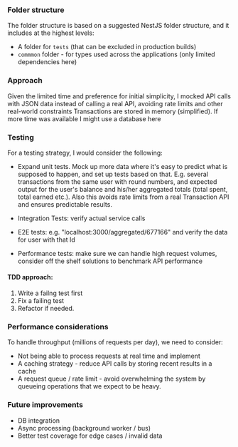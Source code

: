 ### Folder structure

The folder structure is based on a suggested NestJS folder structure, and it includes at the highest levels:

- A folder for `tests` (that can be excluded in production builds)
- `commmon` folder - for types used across the applications (only limited dependencies here)

### Approach

Given the limited time and preference for initial simplicity, I mocked API calls with JSON data instead of calling a real API, avoiding rate limits and other real-world constraints
Transactions are stored in memory (simplified).
If more time was available I might use a database here

### Testing

For a testing strategy, I would consider the following:

- Expand unit tests. Mock up more data where it's easy to predict what is supposed to happen, and set up tests based on that. E.g. several transactions from the same user with round numbers, and expected output for the user's balance and his/her aggregated totals (total spent, total earned etc.). Also this avoids rate limits from a real Transaction API and ensures predictable results.

- Integration Tests: verify actual service calls

- E2E tests: e.g. "localhost:3000/aggregated/677166" and verify the data for user with that Id

- Performance tests: make sure we can handle high request volumes, consider off the shelf solutions to benchmark API performance

#### TDD approach:

1. Write a failng test first
2. Fix a failing test
3. Refactor if needed.

### Performance considerations

To handle throughput (millions of requests per day), we need to consider:

- Not being able to process requests at real time and implement
- A caching strategy - reduce API calls by storing recent results in a cache
- A request queue / rate limit - avoid overwhelming the system by queueing operations that we expect to be heavy.

### Future improvements

- DB integration
- Async processing (background worker / bus)
- Better test coverage for edge cases / invalid data
